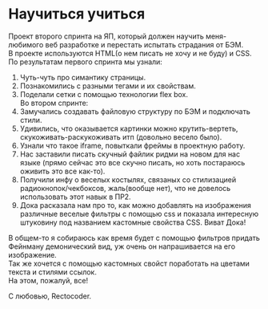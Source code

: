 # Научиться учиться  
Проект второго спринта на ЯП, который должен научить меня-любимого веб разработке и перестать испытать страдания от БЭМ.  
В проекте используются HTML(о нем писать не хочу и не буду) и CSS.  
По результатам первого спринта мы узнали:  
1. Чуть-чуть про симантику страницы.  
2. Познакомились с разными тегами и их свойствам.  
3. Поделали сетки с помощью технологии flex box.  
Во втором спринте:  
1. Замучались создавать файловую структуру по БЭМ и подключать стили.  
2. Удивились, что оказывается картинки можно крутить-вертеть, скукоживать-раскукоживать итп (довольно весело было).  
3. Узнали что такое iframe, повыткали фреймы в проектную работу.  
4. Нас заставили писать скучный файлик ридми на новом для нас языке (прямо сейчас это все скучно писать, но хоть постараюсь оживить это все как-то).  
5. Получили инфу о веселых костылях, связаных со стилизацией радиокнопок/чекбоксов, жаль(вообще нет), что не довелось использовать этот навык в ПР2.  
6. Дока расказала нам про то, как можно добавлять на изображения различные веселые фильтры с помощью css и показала интересную штуковину под названием кастомные свойства CSS. Виват Дока!  
  
В общем-то я собираюсь как время будет с помощью фильтров придать Фейнману демонический вид, уж очень он напрашивается на его изображение.  
Так же хочется с помощью кастомных свойст поработать на цветами текста и стилями ссылок.  
На этом, пожалуй, все!  
  
С любовью, Rectocoder.






